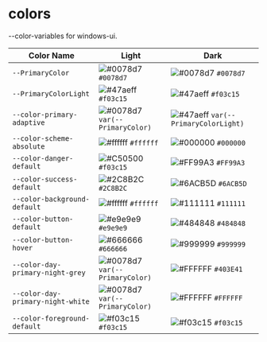 # colors
--color-variables for windows-ui.


| Color Name | Light | Dark |
|---|---|---|
| `--PrimaryColor` | ![#0078d7](https://placehold.co/15x15/0078d7/0078d7.png) `#0078d7` | ![#0078d7](https://placehold.co/15x15/0078d7/0078d7.png) `#0078d7` |
| `--PrimaryColorLight` | ![#47aeff](https://placehold.co/15x15/47aeff/47aeff.png) `#f03c15` | ![#47aeff](https://placehold.co/15x15/47aeff/47aeff.png) `#f03c15` |
| `--color-primary-adaptive` | ![#0078d7](https://placehold.co/15x15/0078d7/0078d7.png) `var(--PrimaryColor)` | ![#47aeff](https://placehold.co/15x15/47aeff/47aeff.png)  `var(--PrimaryColorLight)` |
| `--color-scheme-absolute` | ![#ffffff](https://placehold.co/15x15/ffffff/ffffff.png) `#ffffff` | ![#000000](https://placehold.co/15x15/000000/000000.png) `#000000` |
| `--color-danger-default` | ![#C50500](https://placehold.co/15x15/C50500/C50500.png) `#f03c15` | ![#FF99A3](https://placehold.co/15x15/FF99A3/FF99A3.png) `#FF99A3` |
| `--color-success-default` | ![#2C8B2C](https://placehold.co/15x15/2C8B2C/2C8B2C.png) `#2C8B2C` | ![#6ACB5D](https://placehold.co/15x15/6ACB5D/6ACB5D.png) `#6ACB5D` |
| `--color-background-default` | ![#ffffff](https://placehold.co/15x15/ffffff/ffffff.png) `#ffffff` | ![#111111](https://placehold.co/15x15/111111/111111.png) `#111111` |
| `--color-button-default` | ![#e9e9e9](https://placehold.co/15x15/e9e9e9/e9e9e9.png) `#e9e9e9` | ![#484848](https://placehold.co/15x15/484848/484848.png) `#484848` |
| `--color-button-hover` | ![#666666](https://placehold.co/15x15/666666/666666.png) `#666666` | ![#999999](https://placehold.co/15x15/999999/999999.png) `#999999` |
| `--color-day-primary-night-grey` | ![#0078d7](https://placehold.co/15x15/0078d7/0078d7.png) `var(--PrimaryColor)` | ![#FFFFFF](https://placehold.co/15x15/403E41/403E41.png) `#403E41` |
| `--color-day-primary-night-white` | ![#0078d7](https://placehold.co/15x15/0078d7/0078d7.png) `var(--PrimaryColor)` | ![#FFFFFF](https://placehold.co/15x15/FFFFFF/FFFFFF.png) `#FFFFFF` |
| `--color-foreground-default` | ![#f03c15](https://placehold.co/15x15/f03c15/f03c15.png) `#f03c15` | ![#f03c15](https://placehold.co/15x15/f03c15/f03c15.png) `#f03c15` |
